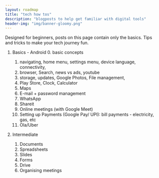 ```yaml
---
layout: roadmap
title: "tech how tos"
description: "blogposts to help get familiar with digital tools"
header-img: "img/banner-gloomy.png"
---
```


Designed for beginners, posts on this page contain only the basics. Tips and tricks to make your tech journey fun.
1. Basics - Android
   0. basic concepts
   1. navigating, home menu, settings menu, device language, connectivity, 
   2. browser, Search, news vs ads, youtube
   3. storage, updates, Google Photos, File management, 
   4. Play Store, Clock, Calculator 
   5. Maps
   6. E-mail + password management
   7. WhatsApp
   8. Shareit
   9. Online meetings (with Google Meet)
   10. Setting up Payments (Google Pay/ UPI): bill payments - electricity, gas, etc
   11. Ola/Uber

2. Intermediate
   1. Documents
   2. Spreadsheets
   3. Slides
   4. Forms
   5. Drive
   6. Organising meetings
   

    



